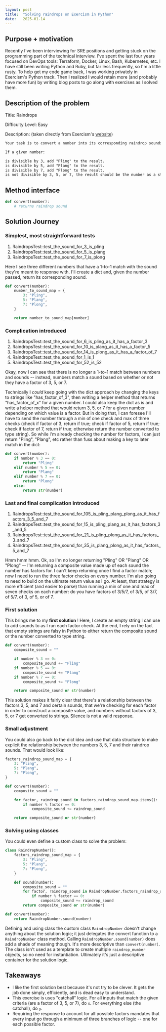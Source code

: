 ```yaml
---
layout: post
title:  "Solving raindrops on Exercism in Python"
date:   2025-01-14
---
```


## Purpose + motivation

Recently I've been interviewing for SRE positions and getting stuck on the programming part of the technical interview. I've spent the last four years focused on DevOps tools: Terraform, Docker, Linux, Bash, Kubernetes, etc. I have still been writing Python and Ruby, but far less frequently, so I'm a little rusty. To help get my code game back, I was working privately in Exercism's Python track. Then I realized I would retain more (and probably have more fun) by writing blog posts to go along with exercises as I solved them.

## Description of the problem

Title: Raindrops

Difficulty Level: Easy

Description: (taken directly from Exercism's [website](https://exercism.org/tracks/python/exercises/raindrops))

```md
Your task is to convert a number into its corresponding raindrop sounds.

If a given number:

is divisible by 3, add "Pling" to the result.
is divisible by 5, add "Plang" to the result.
is divisible by 7, add "Plong" to the result.
is not divisible by 3, 5, or 7, the result should be the number as a string.
```

## Method interface

```py
def convert(number):
    # returns raindrop sound
```

## Solution Journey

### Simplest, most straightforward tests

1. RaindropsTest::test_the_sound_for_3_is_pling
1. RaindropsTest::test_the_sound_for_5_is_plang
1. RaindropsTest::test_the_sound_for_7_is_plong

Here I see three different numbers that have a 1-to-1 match with the sound they're meant to response with. I'll create a dict and, given the number passed, return its corresponding sound.

```py
def convert(number):
    number_to_sound_map = {
        3: "Pling",
        5: "Plang",
        7: "Plong",
    }

    return number_to_sound_map[number]
```

### Complication introduced

1. RaindropsTest::test_the_sound_for_6_is_pling_as_it_has_a_factor_3
1. RaindropsTest::test_the_sound_for_10_is_plang_as_it_has_a_factor_5
1. RaindropsTest::test_the_sound_for_14_is_plong_as_it_has_a_factor_of_7
1. RaindropsTest::test_the_sound_for_1_is_1
1. RaindropsTest::test_the_sound_for_52_is_52

Okay, now I can see that there is no longer a 1-to-1 match between numbers and sounds -- instead, numbers match a sound based on whether or not they have a factor of 3, 5, or 7.

Technically I *could* keep going with the dict approach by changing the keys to strings like "has_factor_of_3", then writing a helper method that returns "has_factor_of_x" for a given number. I could also keep the dict as is and write a helper method that would return 3, 5, or 7 for a given number depending on which value is a factor. But in doing that, I can foresee I'll have to send the number through a min of one check and max of three checks (check if factor of 3, return if true; check if factor of 5, return if true; check if factor of 7, return if true; otherwise return the number converted to type string). So while I'm already checking the number for factors, I can just return "Pling", "Plang", etc rather than fuss about making a key to later match in the dict:

```py
def convert(number):
    if number % 3 == 0:
        return "Pling"
    elif number % 5 == 0:
        return "Plang"
    elif number % 7 == 0:
        return "Plong"
    else:
        return str(number)
```

### Last and final complication introduced

1. RaindropsTest::test_the_sound_for_105_is_pling_plang_plong_as_it_has_factors_3_5_and_7
1. RaindropsTest::test_the_sound_for_15_is_pling_plang_as_it_has_factors_3_and_5
1. RaindropsTest::test_the_sound_for_21_is_pling_plong_as_it_has_factors_3_and_7
1. RaindropsTest::test_the_sound_for_35_is_plang_plong_as_it_has_factors_5_and_7

Hmm hmm hmm. Ok, so I'm no longer returning "Pling" OR "Plang" OR "Plong" -- I'm returning a composite value made up of each sound the number has factors for. I can't keep returning once I find a factor match; now I need to run the three factor checks on every number. I'm also going to need to build on the ultimate return value as I go. At least, that strategy is more efficient (and easier to parse) than running a min of one and max of seven checks on each number: do you have factors of 3/5/7, of 3/5, of 3/7, of 5/7, of 3, of 5, or of 7.

### First solution

This brings me to my **first solution** ! Here, I create an empty string I can use to add sounds to as I run each factor check. At the end, I rely on the fact that empty strings are falsy in Python to either return the composite sound or the number converted to type string.

```py
def convert(number):
    composite_sound = ""

    if number % 3 == 0:
        composite_sound += "Pling"
    if number % 5 == 0:
        composite_sound += "Plang"
    if number % 7 == 0:
        composite_sound += "Plong"

    return composite_sound or str(number)
```

This solution makes it fairly clear that there's a relationship between the factors 3, 5, and 7 and certain sounds, that we're checking for each factor in order to construct a composite value, and numbers without factors of 3, 5, or 7 get converted to strings. Silence is not a valid response.

### Small adjustment

You could also go back to the dict idea and use that data structure to make explicit the relationship between the numbers 3, 5, 7 and their raindrop sounds. That would look like:

```py
factors_raindrop_sound_map = {
    3: "Pling",
    5: "Plang",
    7: "Plong",
}

def convert(number):
    composite_sound = ""

    for factor, raindrop_sound in factors_raindrop_sound_map.items():
        if number % factor == 0:
            composite_sound += raindrop_sound

    return composite_sound or str(number)
```

### Solving using classes

You could even define a custom class to solve the problem:

```py
class RaindropNumber():
    factors_raindrop_sound_map = {
        3: "Pling",
        5: "Plang",
        7: "Plong",
    }

    def sound(number):
        composite_sound = ""
        for factor, raindrop_sound in RaindropNumber.factors_raindrop_sound_map.items():
            if number % factor == 0:
                composite_sound += raindrop_sound
        return composite_sound or str(number)

def convert(number):
    return RaindropNumber.sound(number)
```

Defining and using class the custom class `RaindropNumber` doesn't change anything about the solution logic; it just delegates the convert function to a `RaindropNumber` class method. Calling `RaindropNumber.sound(number)` does add a shade of meaning though. It's more descriptive than `convert(number)`. The class isn't used as a template to create multiple `raindrop_number` objects, so no need for instantiation. Ultimately it's just a descriptive container for the solution logic.

## Takeaways

- I like the first solution best because it's not try to be clever. It gets the job done simply, efficiently, and is dead easy to understand.
- This exercise is uses "catchall" logic. For all inputs that match the given criteria (are a factor of 3, 5, or 7), do `x`. For everything else (the catchall), do `y`.
- Requiring the response to account for all possible factors mandates that every input go through a minimum of three branches of logic -- one for each possible factor.
